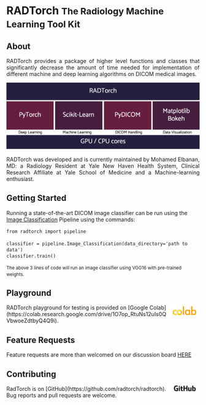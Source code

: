 <head>

<!-- Global site tag (gtag.js) - Google Analytics -->
<script async src="https://www.googletagmanager.com/gtag/js?id=UA-116382803-2"></script>
<script>
window.dataLayer = window.dataLayer || [];
function gtag(){dataLayer.push(arguments);}
gtag('js', new Date());
gtag('config', 'UA-116382803-2');
</script>

</head>


# RADTorch  <small> The Radiology Machine Learning Tool Kit </small>

## About
<p style='text-align: justify;'>
RADTorch provides a package of higher level functions and classes that significantly decrease the amount of time needed for implementation of different machine and deep learning algorithms on DICOM medical images.
</p>


![](img/radtorch_stack.png)

<p style='text-align: justify;'>
RADTorch was developed and is currently maintained by Mohamed Elbanan, MD: a Radiology Resident at Yale New Haven Health System, Clinical Research Affiliate at Yale School of Medicine and a Machine-learning enthusiast.
</p>



## Getting Started

Running a state-of-the-art DICOM image classifier can be run using the [Image Classification](pipeline/#image_classification) Pipeline using the commands:
```
from radtorch import pipeline

classifier = pipeline.Image_Classification(data_directory='path to data')
classifier.train()
```
<small>
The above 3 lines of code will run an image classifier using VGG16 with pre-trained weights.
</small>


## Playground



<p><img alt="" height="35" src="img/colab.png" align="right" hspace="0" vspace="0px"></p> RADTorch playground for testing is provided on [Google Colab](https://colab.research.google.com/drive/1O7op_RtuNs12uIs0QVbwoeZdtbyQ4Q9i).


## Feature Requests

Feature requests are more than welcomed on our discussion board [HERE](https://github.com/radtorch/radtorch/issues/4#issue-573590182)


## Contributing
 <p><img alt="" height="15px" src="img/github.png" align="right" hspace="10px" vspace="0px"></p>  RadTorch is on [GitHub](https://github.com/radtorch/radtorch). Bug reports and pull requests are welcome.
